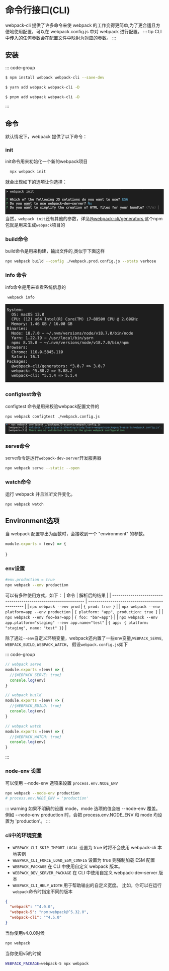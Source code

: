 # 命令行接口(CLI)
webpack-cli 提供了许多命令来使 webpack 的工作变得更简单,为了更合适且方便地使用配置，可以在 webpack.config.js 中对 webpack 进行配置。
::: tip
CLI 中传入的任何参数会在配置文件中映射为对应的参数。
:::

## 安装

::: code-group

```sh [npm]
$ npm install webpack webpack-cli --save-dev
```

```sh [yarn]
$ yarn add webpack webpack-cli -D
```

```sh [pnpm]
$ pnpm add webpack webpack-cli -D
```
:::

## 命令

默认情况下，webpack 提供了以下命令：
### init
init命令用来初始化一个新的webpack项目

```sh
  npx webpack init
```
就会出现如下的选项让你选择：

![init](./images/w_init.png)
当然，`webpack init`还有其他的参数，详见[@webpack-cli/generators](https://github.com/webpack/webpack-cli/blob/master/packages/generators/INIT.md),这个npm包就是用来生成`webpack`项目的

### build命令
build命令是用来构建，输出文件的,类似于下面这样
```sh
npx webpack build --config ./webpack.prod.config.js --stats verbose
```

### info 命令
info命令是用来查看系统信息的
```sh
 webpack info
```
![info](./images/info.png)

### configtest命令
configtest 命令是用来校验webpack配置文件的
```sh
npx webpack configtest ./webpack.config.js
```
![validate](./images/validate.png)

### serve命令
serve命令是运行`webpack-dev-server`开发服务器
```sh
npx webpack serve --static --open
```
### watch命令
运行 webpack 并且监听文件变化。

```
npx webpack watch
```

## Environment选项
当 webpack 配置导出为函数时，会接收到一个 "environment" 的参数。
```js
module.exports = (env) => {
  
}
```
### env设置
```sh
#env.production = true
npx webpack --env production   
```
可以有多种使用方式，如下：
| 命令                                                       | 解析后的结果                          |
| ---------------------------------------------------------------- | ---------------------------------------------- |
| `npx webpack --env prod`                                         | `{ prod: true }`                               |
| `npx webpack --env platform=app --env production`                | `{ platform: "app", production: true }`        |
| `npx webpack --env foo=bar=app`                                  | `{ foo: "bar=app"}`                            |
| `npx webpack --env app.platform="staging" --env app.name="test"` | `{ app: { platform: "staging", name: "test" }}` |

除了通过`--env`自定义环境变量，webpack还内置了一些env变量,`WEBPACK_SERVE`, `WEBPACK_BUILD`, `WEBPACK_WATCH`，
假设`webpack.config.js`如下

::: code-group
```js [WEBPACK_SERVE]
// webpack serve
module.exports =(env) => {
  //{WEBPACK_SERVE: true}
  console.log(env)
}
```
```js [WEBPACK_BUILD]
// webpack build
module.exports =(env) => {
  //{WEBPACK_BUILD: true}
  console.log(env)
}
```
```js [WEBPACK_WATCH]
// webpack watch
module.exports =(env) => {
  //{WEBPACK_WATCH: true}
  console.log(env)
}
```
:::
### node-env 设置
可以使用 --node-env 选项来设置 `process.env.NODE_ENV`
```sh
npx webpack --node-env production   
# process.env.NODE_ENV = 'production'
```
::: warning
如果不明确的设置 mode，mode 选项的值会被 --node-env 覆盖。
例如 --node-env production 时，会把 process.env.NODE_ENV 和 mode 均设置为 'production'。
:::

### cli中的环境变量
- `WEBPACK_CLI_SKIP_IMPORT_LOCAL` 设置为 true 时将不会使用 webpack-cli 本地实例
- `WEBPACK_CLI_FORCE_LOAD_ESM_CONFIG` 设置为 true 则强制加载 ESM 配置
- `WEBPACK_PACKAGE` 在 CLI 中使用自定义 webpack 版本。
- `WEBPACK_DEV_SERVER_PACKAGE` 在 CLI 中使用自定义 webpack-dev-server 版本
- `WEBPACK_CLI_HELP_WIDTH` 用于帮助输出的自定义宽度。
比如，你可以在运行`webpack`命令时指定不同的版本
```json [package.json]
{
  "webpack": "^4.0.0",
  "webpack-5": "npm:webpack@^5.32.0",
  "webpack-cli": "^4.5.0"
}

```
当你使用v4.0.0时候
```sh
npx webpack
```
当你使用v5的时候
```sh
WEBPACK_PACKAGE=webpack-5 npx webpack
```
